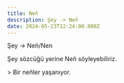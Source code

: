 ```yaml
---
title: Neñ
description: Şey -> Neñ
date: 2024-05-23T12:24:00.000Z
---
```

Şey -> Neñ/Nen

Şey sözcüğü yerine Neñ söyleyebiliriz.

\> Bir neñler yaşanıyor.
